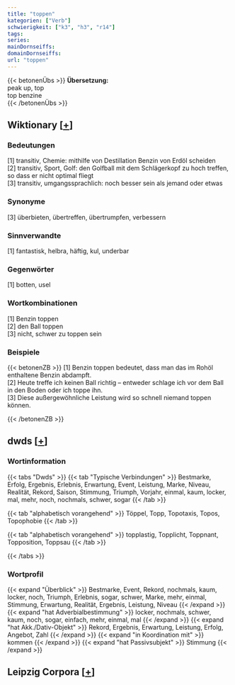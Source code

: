 ```yaml
---
title: "toppen"
kategorien: ["Verb"]
schwierigkeit: ["k3", "h3", "r14"]
tags:
series:
mainDornseiffs:
domainDornseiffs:
url: "toppen"
---
```


{{< betonenÜbs >}}
**Übersetzung:**  
peak up, top  
top  benzine  
{{< /betonenÜbs >}}

## Wiktionary [[+](https://de.wiktionary.org/wiki/toppen)]

### Bedeutungen
[1] transitiv, Chemie: mithilfe von Destillation Benzin von Erdöl scheiden  
[2] transitiv, Sport, Golf: den Golfball mit dem Schlägerkopf zu hoch treffen, so dass er nicht optimal fliegt  
[3] transitiv, umgangssprachlich: noch besser sein als jemand oder etwas  

### Synonyme
[3] überbieten, übertreffen, übertrumpfen, verbessern  

### Sinnverwandte
[1] fantastisk, helbra, häftig, kul, underbar  

### Gegenwörter
[1] botten, usel  

### Wortkombinationen
[1] Benzin toppen  
[2] den Ball toppen  
[3] nicht, schwer zu toppen sein  

### Beispiele
{{< betonenZB >}}
[1] Benzin toppen bedeutet, dass man das im Rohöl enthaltene Benzin abdampft.  
[2] Heute treffe ich keinen Ball richtig – entweder schlage ich vor dem Ball in den Boden oder ich toppe ihn.  
[3] Diese außergewöhnliche Leistung wird so schnell niemand toppen können.  

{{< /betonenZB >}}


## dwds [[+](https://www.dwds.de/wb/toppen)]

### Wortinformation
{{< tabs "Dwds" >}}
{{< tab "Typische Verbindungen" >}}
Bestmarke, Erfolg, Ergebnis, Erlebnis, Erwartung, Event, Leistung, Marke, Niveau, Realität, Rekord, Saison, Stimmung, Triumph, Vorjahr, einmal, kaum, locker, mal, mehr, noch, nochmals, schwer, sogar
{{< /tab >}}

{{< tab "alphabetisch vorangehend" >}}
Töppel, Topp, Topotaxis, Topos, Topophobie
{{< /tab >}}

{{< tab "alphabetisch vorangehend" >}}
topplastig, Topplicht, Toppnant, Topposition, Toppsau
{{< /tab >}}

{{< /tabs >}}

### Wortprofil
{{< expand "Überblick" >}} Bestmarke, Event, Rekord, nochmals, kaum, locker, noch, Triumph, Erlebnis, sogar, schwer, Marke, mehr, einmal, Stimmung, Erwartung, Realität, Ergebnis, Leistung, Niveau {{< /expand >}}
{{< expand "hat Adverbialbestimmung" >}} locker, nochmals, schwer, kaum, noch, sogar, einfach, mehr, einmal, mal {{< /expand >}}
{{< expand "hat Akk./Dativ-Objekt" >}} Rekord, Ergebnis, Erwartung, Leistung, Erfolg, Angebot, Zahl {{< /expand >}}
{{< expand "in Koordination mit" >}} kommen {{< /expand >}}
{{< expand "hat Passivsubjekt" >}} Stimmung {{< /expand >}}

## Leipzig Corpora [[+](https://corpora.uni-leipzig.de/en/res?word=toppen&corpusId=deu_newscrawl-public_2018)]

